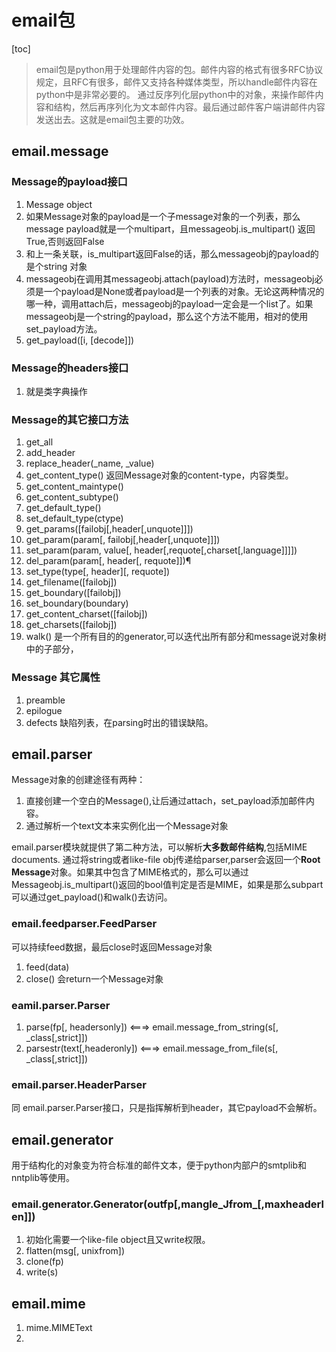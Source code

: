 email包
====

[toc]

> email包是python用于处理邮件内容的包。邮件内容的格式有很多RFC协议规定，且RFC有很多，邮件又支持各种媒体类型，所以handle邮件内容在python中是非常必要的。
> 通过反序列化层python中的对象，来操作邮件内容和结构，然后再序列化为文本邮件内容。最后通过邮件客户端讲邮件内容发送出去。这就是email包主要的功效。

## email.message

### Message的payload接口
1. Message object 
2. 如果Message对象的payload是一个子message对象的一个列表，那么message payload就是一个multipart，且messageobj.is_multipart() 返回True,否则返回False
3. 和上一条关联，is_multipart返回False的话，那么messageobj的payload的是个string 对象
4. messageobj在调用其messageobj.attach(payload)方法时，messageobj必须是一个payload是None或者payload是一个列表的对象。无论这两种情况的哪一种，调用attach后，messageobj的payload一定会是一个list了。如果messageobj是一个string的payload，那么这个方法不能用，相对的使用set_payload方法。
5. get_payload([i, [decode]])

### Message的headers接口
1. 就是类字典操作

### Message的其它接口方法
1. get_all
2. add_header
3. replace_header(_name, _value)
4. get_content_type()  返回Message对象的content-type，内容类型。
5. get_content_maintype()
6. get_content_subtype()
7. get_default_type()
8. set_default_type(ctype)
9. get_params([failobj[,header[,unquote]]])
10. get_param(param[, failobj[,header[,unquote]]])
11. set_param(param, value[, header[,requote[,charset[,language]]]])
12. del_param(param[, header[, requote]])¶
13. set_type(type[, header][, requote])
14. get_filename([failobj])
15. get_boundary([failobj])
16. set_boundary(boundary)
17. get_content_charset([failobj])
18. get_charsets([failobj])
19. walk() 是一个所有目的的generator,可以迭代出所有部分和message说对象树中的子部分， 

### Message 其它属性
1. preamble
2. epilogue
3. defects  缺陷列表，在parsing时出的错误缺陷。

## email.parser
Message对象的创建途径有两种：
1. 直接创建一个空白的Message(),让后通过attach，set_payload添加邮件内容。
2. 通过解析一个text文本来实例化出一个Message对象

email.parser模块就提供了第二种方法，可以解析**大多数邮件结构**,包括MIME documents.
通过将string或者like-file obj传递给parser,parser会返回一个**Root Message**对象。如果其中包含了MIME格式的，那么可以通过Messageobj.is_multipart()返回的bool值判定是否是MIME，如果是那么subpart可以通过get_payload()和walk()去访问。
 ### email.feedparser.FeedParser
 可以持续feed数据，最后close时返回Message对象
 1. feed(data)
 2. close()  会return一个Message对象

 ### eamil.parser.Parser
 1. parse(fp[, headersonly])       <===> email.message_from_string(s[, _class[,strict]])
 2. parsestr(text[,headeronly])        <===> email.message_from_file(s[, _class[,strict]])


 ### email.parser.HeaderParser
 同 email.parser.Parser接口，只是指挥解析到header，其它payload不会解析。


## email.generator
用于结构化的对象变为符合标准的邮件文本，便于python内部户的smtplib和nntplib等使用。

### email.generator.Generator(outfp[,mangle_Jfrom_[,maxheaderlen]])

1. 初始化需要一个like-file object且又write权限。
2. flatten(msg[, unixfrom]) 
3. clone(fp)
4. write(s)

## email.mime
1. mime.MIMEText
2. 
